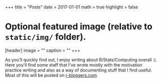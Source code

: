+++
title = "Posts"
date = 2017-01-01
math = true
highlight = false

# Optional featured image (relative to `static/img/` folder). 
[header]
image = ""
caption = ""
+++

As you'll quickly find out, I enjoy writing about R/Stats/Computing overall :). Here you'll find some staff that I've wrote mostly with the motivation practice writing and also as a way of documenting stuff that I find useful. Most of this will be posted on [r-bloggers.com](https://www.r-bloggers.com/).